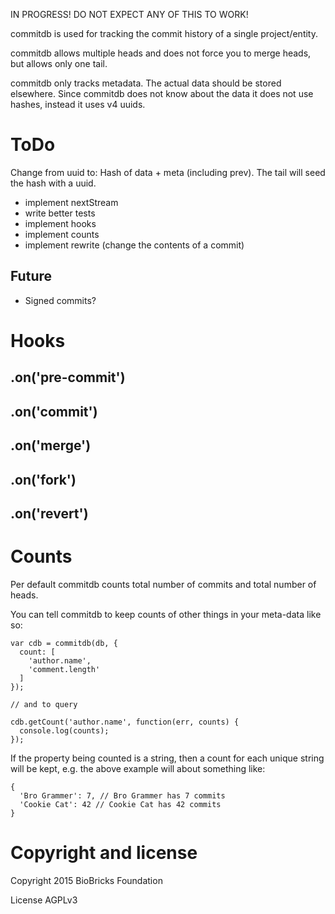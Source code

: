 
IN PROGRESS! DO NOT EXPECT ANY OF THIS TO WORK!

commitdb is used for tracking the commit history of a single project/entity. 

commitdb allows multiple heads and does not force you to merge heads, but allows only one tail.

commitdb only tracks metadata. The actual data should be stored elsewhere. Since commitdb does not know about the data it does not use hashes, instead it uses v4 uuids.

# ToDo

Change from uuid to: Hash of data + meta (including prev). The tail will seed the hash with a uuid.

* implement nextStream
* write better tests
* implement hooks
* implement counts
* implement rewrite (change the contents of a commit)

## Future

* Signed commits?

# Hooks

## .on('pre-commit')

## .on('commit')

## .on('merge')

## .on('fork')

## .on('revert')

# Counts

Per default commitdb counts total number of commits and total number of heads.

You can tell commitdb to keep counts of other things in your meta-data like so:

```
var cdb = commitdb(db, {
  count: [
    'author.name',
    'comment.length'
  ]
});

// and to query

cdb.getCount('author.name', function(err, counts) {
  console.log(counts);
});

```

If the property being counted is a string, then a count for each unique string will be kept, e.g. the above example will about something like:

```
{
  'Bro Grammer': 7, // Bro Grammer has 7 commits
  'Cookie Cat': 42 // Cookie Cat has 42 commits
}
```

# Copyright and license

Copyright 2015 BioBricks Foundation

License AGPLv3